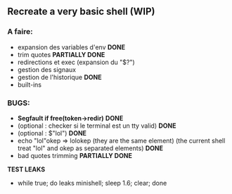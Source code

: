 ## Recreate a very basic shell (WIP)

### A faire:

- expansion des variables d'env **DONE**
- trim quotes **PARTIALLY DONE**
- redirections et exec (expansion du "$?")
- gestion des signaux
- gestion de l'historique **DONE**
- built-ins



### BUGS:

- **Segfault if free(token->redir)** **DONE**
- (optional : checker si le terminal est un tty valid) **DONE**
- (optional : $"lol") **DONE**
- echo "lol"okep => lolokep (they are the same element)
 (the current shell treat "lol" and okep as separated elements) **DONE**
- bad quotes trimming **PARTIALLY DONE**





**TEST LEAKS**
- while true; do leaks minishell; sleep 1.6; clear; done
